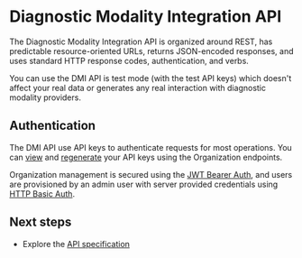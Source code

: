 # Diagnostic Modality Integration API

The Diagnostic Modality Integration API is organized around REST, has predictable resource-oriented URLs, returns JSON-encoded responses, and uses standard HTTP response codes, authentication, and verbs.

You can use the DMI API is test mode (with the test API keys) which doesn't affect your real data or generates any real interaction with diagnostic modality providers.

## Authentication
The DMI API use API keys to authenticate requests for most operations. You can [view](https://nominal.stoplight.io/docs/dmi/856061bdc3bcf-get-organization-api-keys) and [regenerate](https://nominal.stoplight.io/docs/dmi/0284e6090ecf0-regenerate-organization-api-keys) your API keys using the Organization endpoints.

Organization management is secured using the [JWT Bearer Auth](https://jwt.io/introduction), and users are provisioned by an admin user with server provided credentials using [HTTP Basic Auth](https://en.wikipedia.org/wiki/Basic_access_authentication).

## Next steps

- Explore the [API specification](https://nominal.stoplight.io/docs/dmi/545mk2dwwzqkv-dmi-api)
